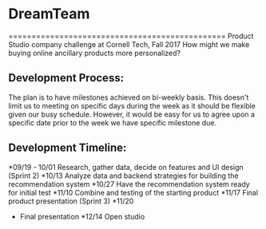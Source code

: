 # DreamTeam
===============================================
Product Studio company challenge at Cornell Tech, Fall 2017
How might we make buying online ancillary products more personalized?

## Development Process: 
The plan is to have milestones achieved on bi-weekly basis. This doesn't limit us to meeting on specific days during the week as it should be flexible given our busy schedule. However, it would be easy for us to agree upon a specific date prior to the week we have specific milestone due.

## Development Timeline:
*09/19 - 10/01
  Research, gather data, decide on features and UI design
  (Sprint 2)
*10/13
  Analyze data and backend strategies for building the recommendation system
*10/27
  Have the recommendation system ready for initial test
*11/10
  Combine and testing of the starting product
*11/17
  Final product presentation
  (Sprint 3)
*11/20
*  Final presentation
*12/14
  Open studio
